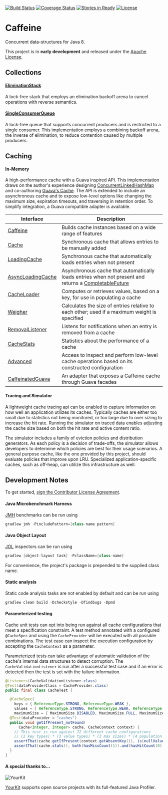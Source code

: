 [![Build Status](https://travis-ci.org/ben-manes/caffeine.svg)](https://travis-ci.org/ben-manes/caffeine)
[![Coverage Status](https://img.shields.io/coveralls/ben-manes/caffeine.svg)](https://coveralls.io/r/ben-manes/caffeine?branch=master)
[![Stories in Ready](https://badge.waffle.io/ben-manes/caffeine.png?label=ready&title=Ready)](https://waffle.io/ben-manes/caffeine)
[![License](http://img.shields.io/:license-apache-blue.svg)](http://www.apache.org/licenses/LICENSE-2.0.html)

# Caffeine

Concurrent data-structures for Java 8.

This project is in **early development** and released under the
[Apache License](http://www.apache.org/licenses/LICENSE-2.0).

## Collections

#### [EliminationStack](https://github.com/ben-manes/caffeine/blob/master/caffeine/src/main/java/com/github/benmanes/caffeine/EliminationStack.java)
A lock-free stack that employs an elimination backoff arena to cancel operations with reverse
semantics.

#### [SingleConsumerQueue](https://github.com/ben-manes/caffeine/blob/master/caffeine/src/main/java/com/github/benmanes/caffeine/SingleConsumerQueue.java)
A lock-free queue that supports concurrent producers and is restricted to a single consumer. This
implementation employs a combining backoff arena, the inverse of elimination, to reduce contention
caused by multiple producers.

## Caching

#### In-Memory
A high-performance cache with a Guava inspired API. This implementation draws on the author's 
experience designing [ConcurrentLinkedHashMap](https://code.google.com/p/concurrentlinkedhashmap/)
and co-authoring [Guava's Cache](https://code.google.com/p/guava-libraries/wiki/CachesExplained).
The API is extended to include an asynchronous cache and to expose low-level options like changing
the maximum size, expiration timeouts, and traversing in retention order. To simplify integration,
a Guava compatible adapter is available.

| Interface | Description |
| --------- | ----------- |
| [Caffeine](https://github.com/ben-manes/caffeine/blob/master/caffeine/src/main/java/com/github/benmanes/caffeine/cache/Caffeine.java) | Builds cache instances based on a wide range of features |
| [Cache](https://github.com/ben-manes/caffeine/blob/master/caffeine/src/main/java/com/github/benmanes/caffeine/cache/Cache.java) | Synchronous cache that allows entries to be manually added |
| [LoadingCache](https://github.com/ben-manes/caffeine/blob/master/caffeine/src/main/java/com/github/benmanes/caffeine/cache/LoadingCache.java) | Synchronous cache that automatically loads entries when not present |
| [AsyncLoadingCache](https://github.com/ben-manes/caffeine/blob/master/caffeine/src/main/java/com/github/benmanes/caffeine/cache/AsyncLoadingCache.java) |Asynchronous cache that automatically loads entries when not present and returns a [CompletableFuture](https://docs.oracle.com/javase/8/docs/api/java/util/concurrent/CompletableFuture.html) |
| [CacheLoader](https://github.com/ben-manes/caffeine/blob/master/caffeine/src/main/java/com/github/benmanes/caffeine/cache/CacheLoader.java) | Computes or retrieves values, based on a key, for use in populating a cache |
| [Weigher](https://github.com/ben-manes/caffeine/blob/master/caffeine/src/main/java/com/github/benmanes/caffeine/cache/Weigher.java) | Calculates the size of entries relative to each other; used if a maximum weight is specified |
| [RemovalListener](https://github.com/ben-manes/caffeine/blob/master/caffeine/src/main/java/com/github/benmanes/caffeine/cache/RemovalListener.java) | Listens for notifications when an entry is removed from a cache |
| [CacheStats](https://github.com/ben-manes/caffeine/blob/master/caffeine/src/main/java/com/github/benmanes/caffeine/cache/stats/CacheStats.java) | Statistics about the performance of a cache |
| [Advanced](https://github.com/ben-manes/caffeine/blob/master/src/main/java/com/github/benmanes/caffeine/cache/Advanced.java) | Access to inspect and perform low-level cache operations based on its constructed configuration |
| [CaffeinatedGuava](https://github.com/ben-manes/caffeine/blob/master/guava/src/main/java/com/github/benmanes/caffeine/guava/CaffeinatedGuava.java) | An adapter that exposes a Caffeine cache through Guava facades |

#### Tracing and Simulator
A lightweight cache tracing api can be enabled to capture information on how well an application
utilizes its caches. Typically caches are either too small due to statistics not being monitored, or
too large due to over sizing to increase the hit rate. Running the simulator on traced data enables
adjusting the cache size based on both the hit rate and active content ratio.

The simulator includes a family of eviction policies and distribution generators. As each policy is
a decision of trade-offs, the simulator allows developers to determine which policies are best for
their usage scenarios. A general purpose cache, like the one provided by this project, should
evaluate policies that improve upon LRU. Specialized application-specific caches, such as off-heap,
can utilize this infrastructure as well.

## Development Notes
To get started, [sign the Contributor License Agreement](https://www.clahub.com/agreements/ben-manes/caffeine).

#### Java Microbenchmark Harness
[JMH](https://github.com/melix/jmh-gradle-plugin) benchmarks can be run using

```gradle
gradlew jmh -PincludePattern=[class-name pattern]
```

#### Java Object Layout
[JOL](http://openjdk.java.net/projects/code-tools/jol) inspectors can be run using

```gradle
gradlew [object-layout task] -PclassName=[class-name]
```

For convenience, the project's package is prepended to the supplied class name.

#### Static analysis
Static code analysis tasks are not enabled by default and can be run using

```gradle
gradlew clean build -Dcheckstyle -Dfindbugs -Dpmd
```

#### Parameterized testing

Cache unit tests can opt into being run against all cache configurations that meet a specification
constraint. A test method annotated with a configured `@CacheSpec` and using the `CacheProvider`
will be executed with all possible combinations. The test case can inspect the execution
configuration by accepting the `CacheContext` as a parameter.

Parameterized tests can take advantage of automatic validation of the cache's internal data
structures to detect corruption. The `CacheValidationListener` is run after a successful test case
and if an error is detected then the test is set with the failure information.

```java
@Listeners(CacheValidationListener.class)
@Test(dataProviderClass = CacheProvider.class)
public final class CacheTest {

  @CacheSpec(
    keys = { ReferenceType.STRONG, ReferenceType.WEAK },
    values = { ReferenceType.STRONG, ReferenceType.WEAK, ReferenceType.SOFT },
    maximumSize = { MaximumSize.DISABLED, MaximumSize.FULL, MaximumSize.UNREACHABLE })
  @Test(dataProvider = "caches")
  public void getIfPresent_notFound(
      Cache<Integer, Integer> cache, CacheContext context) {
    // This test is run against 72 different cache configurations
    // (2 key types) * (3 value types) * (3 max sizes) * (4 population modes)
    assertThat(cache.getIfPresent(context.getAbsentKey()), is(nullValue());
    assertThat(cache.stats(), both(hasMissCount(1)).and(hasHitCount(0)));
  }
}
```

#### A special thanks to...
![YourKit](http://www.yourkit.com/images/yklogo.png)

[YourKit](http://www.yourkit.com) supports open source projects with its full-featured Java Profiler.
